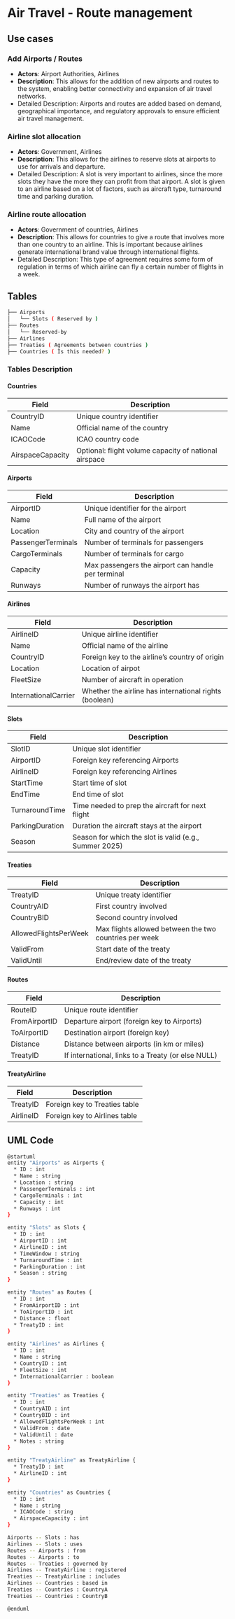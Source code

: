 # Air Travel - Route management

## Use cases

### Add Airports / Routes

- **Actors**: Airport Authorities, Airlines
- **Description**: This allows for the addition of new airports and routes to the system, enabling better connectivity and expansion of air travel networks.
- Detailed Description: Airports and routes are added based on demand, geographical importance, and regulatory approvals to ensure efficient air travel management.

### Airline slot allocation

- **Actors**: Government, Airlines
- **Description**: This allows for the airlines to reserve slots at airports to use for arrivals and departure.
- Detailed Description: A slot is very important to airlines, since the more slots they have the more they can profit from that airport. A slot is given to an airline based on a lot of factors, such as aircraft type, turnaround time and parking duration.

### Airline route allocation

- **Actors**: Government of countries, Airlines
- **Description**: This allows for countries to give a route that involves more than one country to an airline. This is important because airlines generate international brand value through international flights.
- Detailed Description: This type of agreement requires some form of regulation in terms of which airline can fly a certain number of flights in a week.

## Tables

```bash
├── Airports
│   └── Slots ( Reserved by )
├── Routes
│   └── Reserved-by
├── Airlines
├── Treaties ( Agreements between countries )
├── Countries ( Is this needed? )
```

### Tables Description

#### Countries

| Field            | Description                                           |
| ---------------- | ----------------------------------------------------- |
| CountryID        | Unique country identifier                             |
| Name             | Official name of the country                          |
| ICAOCode         | ICAO country code                                     |
| AirspaceCapacity | Optional: flight volume capacity of national airspace |

#### Airports

| Field              | Description                                        |
| ------------------ | -------------------------------------------------- |
| AirportID          | Unique identifier for the airport                  |
| Name               | Full name of the airport                           |
| Location           | City and country of the airport                    |
| PassengerTerminals | Number of terminals for passengers                 |
| CargoTerminals     | Number of terminals for cargo                      |
| Capacity           | Max passengers the airport can handle per terminal |
| Runways            | Number of runways the airport has                  |

#### Airlines

| Field                | Description                                            |
| -------------------- | ------------------------------------------------------ |
| AirlineID            | Unique airline identifier                              |
| Name                 | Official name of the airline                           |
| CountryID            | Foreign key to the airline’s country of origin         |
| Location             | Location of airpot                                     |
| FleetSize            | Number of aircraft in operation                        |
| InternationalCarrier | Whether the airline has international rights (boolean) |

#### Slots

| Field           | Description                                            |
| --------------- | ------------------------------------------------------ |
| SlotID          | Unique slot identifier                                 |
| AirportID       | Foreign key referencing Airports                       |
| AirlineID       | Foreign key referencing Airlines                       |
| StartTime       | Start time of slot                                     |
| EndTime         | End time of slot                                       |
| TurnaroundTime  | Time needed to prep the aircraft for next flight       |
| ParkingDuration | Duration the aircraft stays at the airport             |
| Season          | Season for which the slot is valid (e.g., Summer 2025) |

#### Treaties

| Field                 | Description                                            |
| --------------------- | ------------------------------------------------------ |
| TreatyID              | Unique treaty identifier                               |
| CountryAID            | First country involved                                 |
| CountryBID            | Second country involved                                |
| AllowedFlightsPerWeek | Max flights allowed between the two countries per week |
| ValidFrom             | Start date of the treaty                               |
| ValidUntil            | End/review date of the treaty                          |

#### Routes

| Field         | Description                                        |
| ------------- | -------------------------------------------------- |
| RouteID       | Unique route identifier                            |
| FromAirportID | Departure airport (foreign key to Airports)        |
| ToAirportID   | Destination airport (foreign key)                  |
| Distance      | Distance between airports (in km or miles)         |
| TreatyID      | If international, links to a Treaty (or else NULL) |

#### TreatyAirline

| Field     | Description                   |
| --------- | ----------------------------- |
| TreatyID  | Foreign key to Treaties table |
| AirlineID | Foreign key to Airlines table |

## UML Code

```bash
@startuml
entity "Airports" as Airports {
  * ID : int
  * Name : string
  * Location : string
  * PassengerTerminals : int
  * CargoTerminals : int
  * Capacity : int
  * Runways : int
}

entity "Slots" as Slots {
  * ID : int
  * AirportID : int
  * AirlineID : int
  * TimeWindow : string
  * TurnaroundTime : int
  * ParkingDuration : int
  * Season : string
}

entity "Routes" as Routes {
  * ID : int
  * FromAirportID : int
  * ToAirportID : int
  * Distance : float
  * TreatyID : int
}

entity "Airlines" as Airlines {
  * ID : int
  * Name : string
  * CountryID : int
  * FleetSize : int
  * InternationalCarrier : boolean
}

entity "Treaties" as Treaties {
  * ID : int
  * CountryAID : int
  * CountryBID : int
  * AllowedFlightsPerWeek : int
  * ValidFrom : date
  * ValidUntil : date
  * Notes : string
}

entity "TreatyAirline" as TreatyAirline {
  * TreatyID : int
  * AirlineID : int
}

entity "Countries" as Countries {
  * ID : int
  * Name : string
  * ICAOCode : string
  * AirspaceCapacity : int
}

Airports -- Slots : has
Airlines -- Slots : uses
Routes -- Airports : from
Routes -- Airports : to
Routes -- Treaties : governed by
Airlines -- TreatyAirline : registered
Treaties -- TreatyAirline : includes
Airlines -- Countries : based in
Treaties -- Countries : CountryA
Treaties -- Countries : CountryB

@enduml
```
